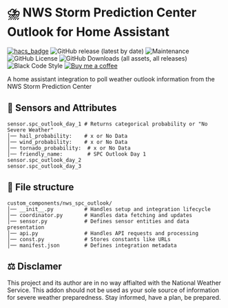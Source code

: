 # ⛈️ NWS Storm Prediction Center Outlook for Home Assistant
[![hacs_badge](https://img.shields.io/badge/HACS-Default-41BDF5.svg?style=for-the-badge)](https://github.com/hacs/integration)
![GitHub release (latest by date)](https://img.shields.io/github/v/release/sedward5/nws_spc_outlook?style=for-the-badge)
![Maintenance](https://img.shields.io/maintenance/yes/2025?style=for-the-badge)
![GitHub License](https://img.shields.io/github/license/sedward5/nws_spc_outlook?style=for-the-badge)
![GitHub Downloads (all assets, all releases)](https://img.shields.io/github/downloads/sedward5/nws_spc_outlook/total?style=for-the-badge)
![Black Code Style](https://img.shields.io/badge/code%20style-black-000000.svg?style=for-the-badge)
[![Buy me a coffee](https://img.shields.io/badge/buy_me_a_coffee-FFDD00?style=for-the-badge&logo=buy-me-a-coffee&logoColor=black)](https://buymeacoffee.com/sedward5)

A home assistant integration to poll weather outlook information from the NWS Storm Prediction Center

## 🔮 Sensors and Attributes
```
sensor.spc_outlook_day_1 # Returns categorical probability or "No Severe Weather"
│── hail_probability:    # x or No Data
│── wind_probability:    # x or No Data
│── tornado_probability:  # x or No Data
│── friendly_name:        # SPC Outlook Day 1
sensor.spc_outlook_day_2
sensor.spc_outlook_day_3
```

## 📁 File structure
```
custom_components/nws_spc_outlook/
│── __init__.py          # Handles setup and integration lifecycle
│── coordinator.py       # Handles data fetching and updates
│── sensor.py            # Defines sensor entities and data presentation
│── api.py               # Handles API requests and processing
│── const.py             # Stores constants like URLs
│── manifest.json        # Defines integration metadata
```

## ⚖️ Disclamer
This project and its author are in no way affialted with the National Weather Service. This addon should not be used as your sole source of information for severe weather preparedness. Stay informed, have a plan, be prepared.
